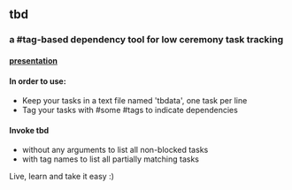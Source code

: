 ## tbd
### a #tag-based dependency tool for low ceremony task tracking

#### [presentation](http://go-talks.appspot.com/github.com/gophergala/tbd/tbd.slide#1)

#### In order to use:

* Keep your tasks in a text file named 'tbdata', one task per line
* Tag your tasks with #some #tags to indicate dependencies

#### Invoke tbd

* without any arguments to list all non-blocked tasks
* with tag names to list all partially matching tasks

Live, learn and take it easy :)
